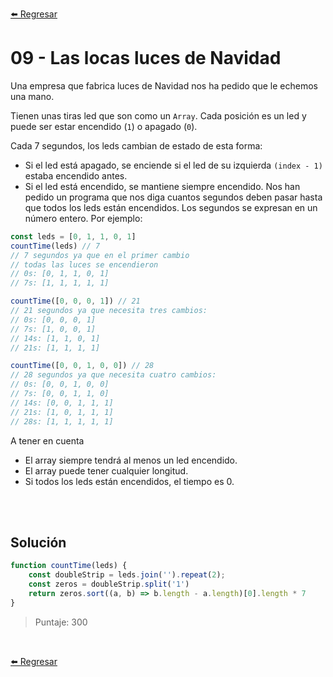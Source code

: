 [⬅️ Regresar](https://github.com/cosmoart/adventJS)

# 09 - Las locas luces de Navidad

Una empresa que fabrica luces de Navidad nos ha pedido que le echemos una mano.

Tienen unas tiras led que son como un `Array`. Cada posición es un led y puede ser estar encendido (`1`) o apagado (`0`).

Cada 7 segundos, los leds cambian de estado de esta forma:

- Si el led está apagado, se enciende si el led de su izquierda `(index - 1)` estaba encendido antes.
- Si el led está encendido, se mantiene siempre encendido.
Nos han pedido un programa que nos diga cuantos segundos deben pasar hasta que todos los leds están encendidos. Los segundos se expresan en un número entero. Por ejemplo:

```js
const leds = [0, 1, 1, 0, 1]
countTime(leds) // 7
// 7 segundos ya que en el primer cambio
// todas las luces se encendieron
// 0s: [0, 1, 1, 0, 1]
// 7s: [1, 1, 1, 1, 1]

countTime([0, 0, 0, 1]) // 21
// 21 segundos ya que necesita tres cambios:
// 0s: [0, 0, 0, 1]
// 7s: [1, 0, 0, 1]
// 14s: [1, 1, 0, 1]
// 21s: [1, 1, 1, 1]

countTime([0, 0, 1, 0, 0]) // 28
// 28 segundos ya que necesita cuatro cambios:
// 0s: [0, 0, 1, 0, 0]
// 7s: [0, 0, 1, 1, 0]
// 14s: [0, 0, 1, 1, 1]
// 21s: [1, 0, 1, 1, 1]
// 28s: [1, 1, 1, 1, 1]
```

A tener en cuenta
- El array siempre tendrá al menos un led encendido.
- El array puede tener cualquier longitud.
- Si todos los leds están encendidos, el tiempo es 0.

<br/>
<br/>

## Solución

```js
function countTime(leds) {
	const doubleStrip = leds.join('').repeat(2);
	const zeros = doubleStrip.split('1')
	return zeros.sort((a, b) => b.length - a.length)[0].length * 7
}
```

> Puntaje: 300

<br/>

[⬅️ Regresar](https://github.com/cosmoart/adventJS)